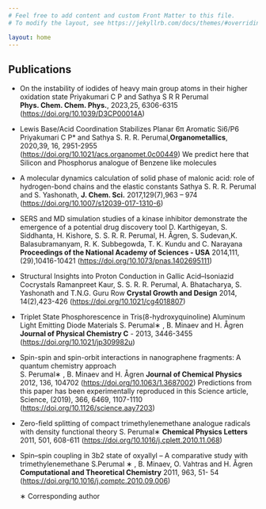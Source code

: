```yaml
---
# Feel free to add content and custom Front Matter to this file.
# To modify the layout, see https://jekyllrb.com/docs/themes/#overriding-theme-defaults

layout: home
---
```


## **Publications**

-  On the instability of iodides of heavy main group atoms in their higher oxidation state
   Priyakumari C P and Sathya S R R  Perumal  
   **Phys. Chem. Chem. Phys.**, 2023,25, 6306-6315  
   (https://doi.org/10.1039/D3CP00014A)

-  Lewis Base/Acid Coordination Stabilizes Planar 6π Aromatic Si6/P6
   Priyakumari C P* and Sathya S. R. R. Perumal,**Organometallics**, 2020,39, 16, 2951-2955 
   (https://doi.org/10.1021/acs.organomet.0c00449)
   We predict here that Silicon and Phosphorus analogue of Benzene like molecules 

-  A molecular dynamics calculation of solid phase of malonic acid: role of 
   hydrogen-bond chains and the elastic constants 
   Sathya S. R. R. Perumal and S. Yashonath,  **J. Chem. Sci.** 2017,129(7),963 – 974  
   (https://doi.org/10.1007/s12039-017-1310-6)

-  SERS and MD simulation studies of a kinase inhibitor demonstrate the emergence 
   of a potential drug discovery tool 
   D. Karthigeyan, S. Siddhanta, H. Kishore, S. S. R. R. Perumal, H. Ågren, 
   S. Sudevan,K. Balasubramanyam, R. K. Subbegowda, T. K. Kundu and C. Narayana 
   **Proceedings of the National Academy of Sciences - USA** 2014,111,(29),10416-10421
   (https://doi.org/10.1073/pnas.1402695111)

-  Structural Insights into Proton Conduction in Gallic Acid–Isoniazid Cocrystals Ramanpreet Kaur, 
   S. S. R. R. Perumal, A. Bhatacharya, S. Yashonath and T.N.G. Guru Row 
   **Crystal Growth and Design** 2014, 14(2),423-426
   (https://doi.org/10.1021/cg4018807)

-  Triplet State Phosphorescence in Tris(8-hydroxyquinoline) Aluminum Light Emitting 
   Diode Materials 
   S. Perumal∗ , B. Minaev and H. Ågren **Journal of Physical Chemistry C** - 2013, 3446-3455
   (https://doi.org/10.1021/jp309982u)

-  Spin-spin and spin-orbit interactions in nanographene fragments: A quantum chemistry approach    
   S. Perumal∗ , B. Minaev and H. Ågren **Journal of Chemical Physics** 2012, 136, 104702 
   (https://doi.org/10.1063/1.3687002)
   Predictions from this paper has been experimentally reproduced in this Science article, 
   Science, (2019), 366, 6469, 1107-1110 (https://doi.org/10.1126/science.aay7203)

-  Zero-field splitting of compact trimethylenemethane analogue radicals with 
   density functional theory 
   S. Perumal∗ **Chemical Physics Letters** 2011, 501, 608-611 
   (https://doi.org/10.1016/j.cplett.2010.11.068)

-  Spin–spin coupling in 3b2 state of oxyallyl – A comparative study with trimethylenemethane 
   S.Perumal ∗ , B. Minaev, O. Vahtras and H. Ågren 
   **Computational and Theoretical Chemistry** 2011, 963, 51- 54 
   (https://doi.org/10.1016/j.comptc.2010.09.006)

   ∗ Corresponding author

